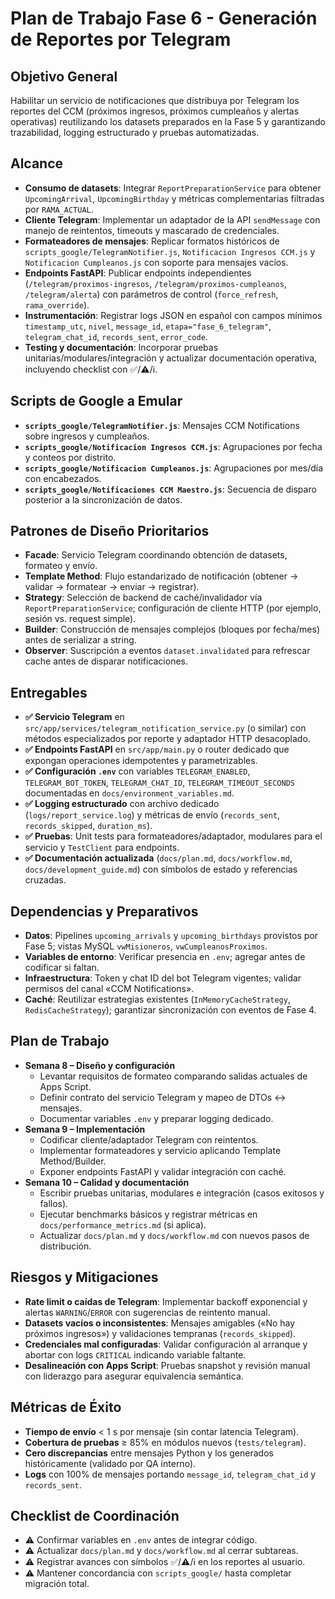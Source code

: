 # Plan de Trabajo Fase 6 - Generación de Reportes por Telegram

## Objetivo General
Habilitar un servicio de notificaciones que distribuya por Telegram los reportes del CCM (próximos ingresos, próximos cumpleaños y alertas operativas) reutilizando los datasets preparados en la Fase 5 y garantizando trazabilidad, logging estructurado y pruebas automatizadas.

## Alcance
- **Consumo de datasets**: Integrar `ReportPreparationService` para obtener `UpcomingArrival`, `UpcomingBirthday` y métricas complementarias filtradas por `RAMA_ACTUAL`.
- **Cliente Telegram**: Implementar un adaptador de la API `sendMessage` con manejo de reintentos, timeouts y mascarado de credenciales.
- **Formateadores de mensajes**: Replicar formatos históricos de `scripts_google/TelegramNotifier.js`, `Notificacion Ingresos CCM.js` y `Notificacion Cumpleanos.js` con soporte para mensajes vacíos.
- **Endpoints FastAPI**: Publicar endpoints independientes (`/telegram/proximos-ingresos`, `/telegram/proximos-cumpleanos`, `/telegram/alerta`) con parámetros de control (`force_refresh`, `rama_override`).
- **Instrumentación**: Registrar logs JSON en español con campos mínimos `timestamp_utc`, `nivel`, `message_id`, `etapa="fase_6_telegram"`, `telegram_chat_id`, `records_sent`, `error_code`.
- **Testing y documentación**: Incorporar pruebas unitarias/modulares/integración y actualizar documentación operativa, incluyendo checklist con ✅/⚠️/ℹ️.

## Scripts de Google a Emular
- **`scripts_google/TelegramNotifier.js`**: Mensajes CCM Notifications sobre ingresos y cumpleaños.
- **`scripts_google/Notificacion Ingresos CCM.js`**: Agrupaciones por fecha y conteos por distrito.
- **`scripts_google/Notificacion Cumpleanos.js`**: Agrupaciones por mes/día con encabezados.
- **`scripts_google/Notificaciones CCM Maestro.js`**: Secuencia de disparo posterior a la sincronización de datos.

## Patrones de Diseño Prioritarios
- **Facade**: Servicio Telegram coordinando obtención de datasets, formateo y envío.
- **Template Method**: Flujo estandarizado de notificación (obtener → validar → formatear → enviar → registrar).
- **Strategy**: Selección de backend de caché/invalidador vía `ReportPreparationService`; configuración de cliente HTTP (por ejemplo, sesión vs. request simple).
- **Builder**: Construcción de mensajes complejos (bloques por fecha/mes) antes de serializar a string.
- **Observer**: Suscripción a eventos `dataset.invalidated` para refrescar cache antes de disparar notificaciones.

## Entregables
- **✅ Servicio Telegram** en `src/app/services/telegram_notification_service.py` (o similar) con métodos especializados por reporte y adaptador HTTP desacoplado.
- **✅ Endpoints FastAPI** en `src/app/main.py` o router dedicado que expongan operaciones idempotentes y parametrizables.
- **✅ Configuración `.env`** con variables `TELEGRAM_ENABLED`, `TELEGRAM_BOT_TOKEN`, `TELEGRAM_CHAT_ID`, `TELEGRAM_TIMEOUT_SECONDS` documentadas en `docs/environment_variables.md`.
- **✅ Logging estructurado** con archivo dedicado (`logs/report_service.log`) y métricas de envío (`records_sent`, `records_skipped`, `duration_ms`).
- **✅ Pruebas**: Unit tests para formateadores/adaptador, modulares para el servicio y `TestClient` para endpoints.
- **✅ Documentación actualizada** (`docs/plan.md`, `docs/workflow.md`, `docs/development_guide.md`) con símbolos de estado y referencias cruzadas.

## Dependencias y Preparativos
- **Datos**: Pipelines `upcoming_arrivals` y `upcoming_birthdays` provistos por Fase 5; vistas MySQL `vwMisioneros`, `vwCumpleanosProximos`.
- **Variables de entorno**: Verificar presencia en `.env`; agregar antes de codificar si faltan.
- **Infraestructura**: Token y chat ID del bot Telegram vigentes; validar permisos del canal «CCM Notifications».
- **Caché**: Reutilizar estrategias existentes (`InMemoryCacheStrategy`, `RedisCacheStrategy`); garantizar sincronización con eventos de Fase 4.

## Plan de Trabajo
- **Semana 8 – Diseño y configuración**
  - Levantar requisitos de formateo comparando salidas actuales de Apps Script.
  - Definir contrato del servicio Telegram y mapeo de DTOs ↔ mensajes.
  - Documentar variables `.env` y preparar logging dedicado.
- **Semana 9 – Implementación**
  - Codificar cliente/adaptador Telegram con reintentos.
  - Implementar formateadores y servicio aplicando Template Method/Builder.
  - Exponer endpoints FastAPI y validar integración con caché.
- **Semana 10 – Calidad y documentación**
  - Escribir pruebas unitarias, modulares e integración (casos exitosos y fallos).
  - Ejecutar benchmarks básicos y registrar métricas en `docs/performance_metrics.md` (si aplica).
  - Actualizar `docs/plan.md` y `docs/workflow.md` con nuevos pasos de distribución.

## Riesgos y Mitigaciones
- **Rate limit o caídas de Telegram**: Implementar backoff exponencial y alertas `WARNING`/`ERROR` con sugerencias de reintento manual.
- **Datasets vacíos o inconsistentes**: Mensajes amigables («No hay próximos ingresos») y validaciones tempranas (`records_skipped`).
- **Credenciales mal configuradas**: Validar configuración al arranque y abortar con logs `CRITICAL` indicando variable faltante.
- **Desalineación con Apps Script**: Pruebas snapshot y revisión manual con liderazgo para asegurar equivalencia semántica.

## Métricas de Éxito
- **Tiempo de envío** < 1 s por mensaje (sin contar latencia Telegram).
- **Cobertura de pruebas** ≥ 85% en módulos nuevos (`tests/telegram`).
- **Cero discrepancias** entre mensajes Python y los generados históricamente (validado por QA interno).
- **Logs** con 100% de mensajes portando `message_id`, `telegram_chat_id` y `records_sent`.

## Checklist de Coordinación
- ⚠️ Confirmar variables en `.env` antes de integrar código.
- ⚠️ Actualizar `docs/plan.md` y `docs/workflow.md` al cerrar subtareas.
- ⚠️ Registrar avances con símbolos ✅/⚠️/ℹ️ en los reportes al usuario.
- ⚠️ Mantener concordancia con `scripts_google/` hasta completar migración total.
